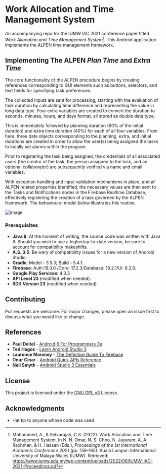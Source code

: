 # Work Allocation and Time Management System

An accompanying repo for the IUMW IAC 2021 conference paper titled _Work Allocation and Time Management System_<span title="see footnote on confrence paper with complete introduction">[^1]</span>. This Android application implements the <span title="Activity, Length, Planning, Establishment of Priorities, Notation">ALPEN</span> 
time management framework.

## Implementing The ALPEN _Plan Time_ and _Extra Time_
 The core functionality of the ALPEN procedure begins by creating references corresponding to GUI elements such as buttons, selectors, and text fields for specifying task preferences.
 
The collected inputs are sent for processing, starting with the evaluation of task duration by calculating time difference and representing the value in long data type. Four extra variables are created to convert the duration to seconds, minutes, hours, and days format, all stored as double data type.

This is immediately followed by planning duration (60% of the initial duration) and extra time duration (40%) for each of all four variables. From here, three date objects corresponding to the planning, extra, and initial durations are created in order to allow the user(s) being assigned the tasks to locally set alarms within the program. 

Prior to registering the task being assigned, the credentials of all associated users (the creator of the task, the person assigned to the task, and an optional collaborator) are subsequently verified via name and email variables.

With exception handling and input validation
mechanisms in place, and all ALPEN related properties identified, the necessary values are then sent to the Tasks and Notifications nodes in the Firebase Realtime Database, effectively registering the creation of a task governed by the ALPEN framework. The behavioural model below illustrates this routine.

![image](https://user-images.githubusercontent.com/67423428/193907672-4e88c560-373f-482b-b14c-24df3abc4e93.png)

### Prerequisites

- **Java 8**: At the moment of writing, the source code was written with Java 8. Should you wish to use a higher/up-to-date version, be sure to account for compatibility makeshifts.
- **A.S. 3.5**: Be wary of compatibility issues for a new version of Android Studio.
- **Gradle**: Model - 3.5.3; Build - 5.4.1.
- **Firebase**: Auth:19.3.0 /Core: 17.2.3/Database: 19.2.1/UI: 6.2.0.
- **Google Play Services**: 4.3.3
- **API Level 23** (modified when needed).
- **SDK Version 23** (modified when needed).

## Contributing

Pull requests are welcome. For major changes, please open an issue first to discuss what you would like to change.

## References

* **Paul Deitel** - [Android 6 For Programmers 3e](https://github.com/pdeitel/AndroidHowToProgram3e)
* **Ted Hagos** - [Learn Android Studio 3](https://github.com/Apress/learn-android-studio-)
* **Laurence Moroney** - [The Definitive Guide To Firebase](https://github.com/Apress/def-guide-to-firebase)
* **Onur Cinar** - [Android Quick APIs Reference](https://g.co/kgs/A5RfbX)
* **Neil Smyth** - [Android Studio 3 Essentials](https://www.techotopia.com/index.php/Android_Studio_Development_Essentials_-_Android_6_Edition)

## License

This project is licensed under the [GNU GPL v3](https://choosealicense.com/licenses/gpl-3.0/) License.

## Acknowledgments

* Hat tip to anyone whose code was used

<!-- Footnotes formatted by GitHub to appear here -->

[^1]: Mohammed, A., & Selvarajah, C.S. (2022). Work Allocation and Time Management System.
In N. N. Omar, N. S. Choo, N. Jayaram, A. A. Rachman, & H. Hassan (Eds.), 
<i>Proceedings of the 1st International Academic Conference 2021</i> (pp. 159-165). 
Kuala Lumpur: International University of Malaya-Wales (IUMW). Retrieved: https://www.iumw.edu.my/wp-content/uploads/2022/06/IUMW-IAC-2021-Proceedings.pdf
